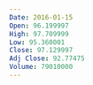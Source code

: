 ```yaml
---
Date: 2016-01-15
Open: 96.199997
High: 97.709999
Low: 95.360001
Close: 97.129997
Adj Close: 92.77475
Volume: 79010000
---
```

